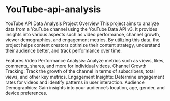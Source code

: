 # YouTube-api-analysis
YouTube API Data Analysis Project Overview This project aims to analyze data from a YouTube channel using the YouTube Data API v3. It provides insights into various aspects such as video performance, channel growth, viewer demographics, and engagement metrics. By utilizing this data, the project helps content creators optimize their content strategy, understand their audience better, and track performance over time.

Features Video Performance Analysis: Analyze metrics such as views, likes, comments, shares, and more for individual videos. Channel Growth Tracking: Track the growth of the channel in terms of subscribers, total views, and other key metrics. Engagement Insights: Determine engagement rates for videos and identify patterns in user interaction. Audience Demographics: Gain insights into your audience’s location, age, gender, and device preferences.
